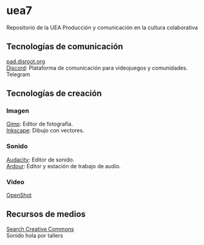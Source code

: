 # uea7
Repositorio de la UEA Producción y comunicación en la cultura colaborativa  

## Tecnologías de comunicación
[pad.disroot.org](https://pad.disroot.org/)  
[Discord](https://discord.com/): Plataforma de comunicación para videojuegos y comunidades.  
Telegram  

## Tecnologías de creación

### Imagen
[Gimp](https://www.gimp.org/): Editor de fotografía.  
[Inkscape](https://inkscape.org/es/): Dibujo con vectores.

### Sonido
[Audacity](https://www.audacityteam.org/): Editor de sonido.  
[Ardour](https://ardour.org/): Editor y estación de trabajo de audio.  

### Video
[OpenShot](https://www.openshot.org/es/)  

## Recursos de medios
[Search Creative Commons](https://search.creativecommons.org/)  
Sonido hola por tallers  
